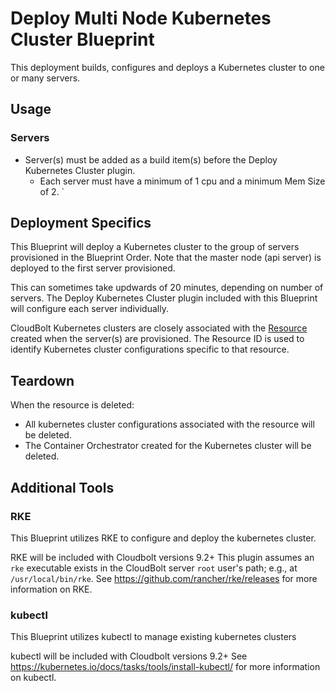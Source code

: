 # Deploy Multi Node Kubernetes Cluster Blueprint

This deployment builds, configures and deploys a Kubernetes cluster to one or many servers.

## Usage

### Servers
- Server(s) must be added as a build item(s) before the Deploy Kubernetes Cluster plugin.
    - Each server must have a minimum of 1 cpu and a minimum Mem Size of 2.
`

## Deployment Specifics
This Blueprint will deploy a Kubernetes cluster to the group of servers provisioned in the Blueprint Order. Note that the master node (api server) is deployed to the first server provisioned.

This can sometimes take updwards of 20 minutes, depending on number of servers. The Deploy Kubernetes Cluster plugin included with this Blueprint will configure each server individually.

CloudBolt Kubernetes clusters are closely associated with the [Resource](http://docs.cloudbolt.io/resources.html?highlight=resource) created when the server(s) are provisioned. The Resource ID is used to identify Kubernetes cluster configurations specific to that resource.


## Teardown
When the resource is deleted:
- All kubernetes cluster configurations associated with the resource will be deleted.
- The Container Orchestrator created for the Kubernetes cluster will be deleted.

## Additional Tools

### RKE

This Blueprint utilizes RKE to configure and deploy the kubernetes cluster.

RKE will be included with Cloudbolt versions 9.2+
This plugin assumes an `rke` executable exists in the CloudBolt server `root` user's path;
e.g., at `/usr/local/bin/rke`.
See https://github.com/rancher/rke/releases for more information on RKE.

### kubectl

This Blueprint utilizes kubectl to manage existing kubernetes clusters

kubectl will be included with Cloudbolt versions 9.2+
See https://kubernetes.io/docs/tasks/tools/install-kubectl/ for more information on kubectl.
